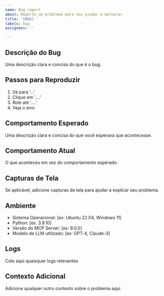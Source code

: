 ```yaml
---
name: Bug report
about: Reporte um problema para nos ajudar a melhorar
title: '[BUG] '
labels: bug
assignees: ''

---
```


## Descrição do Bug
Uma descrição clara e concisa do que é o bug.

## Passos para Reproduzir
1. Vá para '...'
2. Clique em '....'
3. Role até '....'
4. Veja o erro

## Comportamento Esperado
Uma descrição clara e concisa do que você esperava que acontecesse.

## Comportamento Atual
O que aconteceu em vez do comportamento esperado.

## Capturas de Tela
Se aplicável, adicione capturas de tela para ajudar a explicar seu problema.

## Ambiente
 - Sistema Operacional: [ex: Ubuntu 22.04, Windows 11]
 - Python: [ex: 3.9.10]
 - Versão do MCP Server: [ex: 9.0.0]
 - Modelo de LLM utilizado: [ex: GPT-4, Claude-3]

## Logs

Cole aqui quaisquer logs relevantes


## Contexto Adicional
Adicione qualquer outro contexto sobre o problema aqui.
